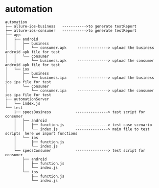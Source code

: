 # automation
    
    automation
    ├── allure-ios-business   ----------->to generate testReport                    
    ├── allure-ios-consumer   ----------->to generate testReport  
    ├── app
    │   ├── android
    │   │   ├── business
    │   │   │   └── consumer.apk     --------------> upload the business android apk file for test
    │   │   └── consumer
    │   │       └── business.apk     --------------> upload the consumer android apk file for test
    │   └── ios
    │       ├── business
    │       │   └── business.ipa     --------------> upload the business ios ipa file for test
    │       └── consumer
    │           └── consumer.ipa     --------------> upload the consumer ios ipa file for test
    ├── automationServer
    │   └── index.js
    └── test
        ├── specsBusiness           ---------------> test script for consumer
        │   ├── android
        │   │   ├── function.js     ---------------> test case scenario 
        │   │   └── index.js        ---------------> main file to test scripts  here we import functions
        │   └── ios
        │       ├── function.js      
        │       └── index.js         
        └── specsConsumer           ---------------> test script for consumer
            ├── android    
            │   ├── function.js
            │   └── index.js         
            └── ios
                ├── function.js
                └── index.js        
